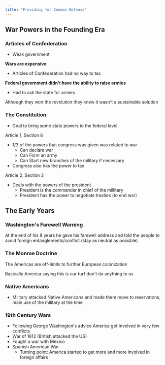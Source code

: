 ```yaml
---
title: "Providing for Common Defense"
---
```

## War Powers in the Founding Era

### Articles of Confederation

- Weak government

**Wars are expensive**
- Articles of Confederation had no way to tax

**Federal government didn't have the ability to raise armies**
- Had to ask the state for armies

Although they won the revolution they knew it wasn't a sustainable solution

### The Constitution

- Goal to bring some state powers to the federal level

Article 1, Section 8
- 1/3 of the powers that congress was given was related to war
	- Can declare war
	- Can Form an army
	- Can Start new branches of the military if necessary
- Congress also has the power to tax

Article 2, Section 2
- Deals with the powers of the president
	- President is the commander in chief of the millitary
	- President has the power to negotiate treaties (to end war)

## The Early Years

### Washington's Farewell Warning

At the end of his 8 years he gave his farewell address and told the people to avoid foreign entanglements/conflict (stay as neutral as possible)

### The Monroe Doctrine

The Americas are off-limits to further European colonization

Basically America saying this is our turf don't do anything to us

### Native Americans

- Military attacked Native Americans and made them move to reservatons, main use of the military at the time

### 19th Century Wars

- Following George Washington's advice America got involved in very few conflicts
- War of 1812 (British attacked the US)
- Fought a war with Mexico
- Spanish American War
	- Turning point: America started to get more and more involved in foreign affairs
